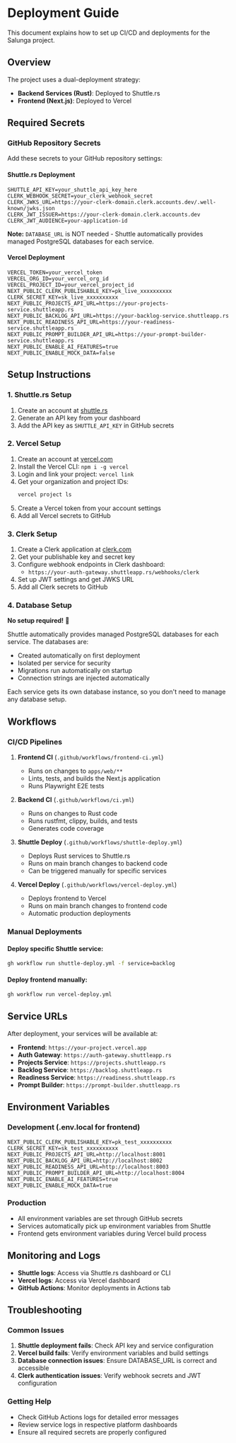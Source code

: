 # Deployment Guide

This document explains how to set up CI/CD and deployments for the Salunga project.

## Overview

The project uses a dual-deployment strategy:

- **Backend Services (Rust)**: Deployed to Shuttle.rs
- **Frontend (Next.js)**: Deployed to Vercel

## Required Secrets

### GitHub Repository Secrets

Add these secrets to your GitHub repository settings:

#### Shuttle.rs Deployment

```
SHUTTLE_API_KEY=your_shuttle_api_key_here
CLERK_WEBHOOK_SECRET=your_clerk_webhook_secret
CLERK_JWKS_URL=https://your-clerk-domain.clerk.accounts.dev/.well-known/jwks.json
CLERK_JWT_ISSUER=https://your-clerk-domain.clerk.accounts.dev
CLERK_JWT_AUDIENCE=your-application-id
```

**Note:** `DATABASE_URL` is NOT needed - Shuttle automatically provides managed PostgreSQL databases for each service.

#### Vercel Deployment

```
VERCEL_TOKEN=your_vercel_token
VERCEL_ORG_ID=your_vercel_org_id
VERCEL_PROJECT_ID=your_vercel_project_id
NEXT_PUBLIC_CLERK_PUBLISHABLE_KEY=pk_live_xxxxxxxxxx
CLERK_SECRET_KEY=sk_live_xxxxxxxxxx
NEXT_PUBLIC_PROJECTS_API_URL=https://your-projects-service.shuttleapp.rs
NEXT_PUBLIC_BACKLOG_API_URL=https://your-backlog-service.shuttleapp.rs
NEXT_PUBLIC_READINESS_API_URL=https://your-readiness-service.shuttleapp.rs
NEXT_PUBLIC_PROMPT_BUILDER_API_URL=https://your-prompt-builder-service.shuttleapp.rs
NEXT_PUBLIC_ENABLE_AI_FEATURES=true
NEXT_PUBLIC_ENABLE_MOCK_DATA=false
```

## Setup Instructions

### 1. Shuttle.rs Setup

1. Create an account at [shuttle.rs](https://shuttle.rs)
2. Generate an API key from your dashboard
3. Add the API key as `SHUTTLE_API_KEY` in GitHub secrets

### 2. Vercel Setup

1. Create an account at [vercel.com](https://vercel.com)
2. Install the Vercel CLI: `npm i -g vercel`
3. Login and link your project: `vercel link`
4. Get your organization and project IDs:
   ```bash
   vercel project ls
   ```
5. Create a Vercel token from your account settings
6. Add all Vercel secrets to GitHub

### 3. Clerk Setup

1. Create a Clerk application at [clerk.com](https://clerk.com)
2. Get your publishable key and secret key
3. Configure webhook endpoints in Clerk dashboard:
   - `https://your-auth-gateway.shuttleapp.rs/webhooks/clerk`
4. Set up JWT settings and get JWKS URL
5. Add all Clerk secrets to GitHub

### 4. Database Setup

**No setup required!** 🎉

Shuttle automatically provides managed PostgreSQL databases for each service. The databases are:

- Created automatically on first deployment
- Isolated per service for security
- Migrations run automatically on startup
- Connection strings are injected automatically

Each service gets its own database instance, so you don't need to manage any database setup.

## Workflows

### CI/CD Pipelines

1. **Frontend CI** (`.github/workflows/frontend-ci.yml`)
   - Runs on changes to `apps/web/**`
   - Lints, tests, and builds the Next.js application
   - Runs Playwright E2E tests

2. **Backend CI** (`.github/workflows/ci.yml`)
   - Runs on changes to Rust code
   - Runs rustfmt, clippy, builds, and tests
   - Generates code coverage

3. **Shuttle Deploy** (`.github/workflows/shuttle-deploy.yml`)
   - Deploys Rust services to Shuttle.rs
   - Runs on main branch changes to backend code
   - Can be triggered manually for specific services

4. **Vercel Deploy** (`.github/workflows/vercel-deploy.yml`)
   - Deploys frontend to Vercel
   - Runs on main branch changes to frontend code
   - Automatic production deployments

### Manual Deployments

#### Deploy specific Shuttle service:

```bash
gh workflow run shuttle-deploy.yml -f service=backlog
```

#### Deploy frontend manually:

```bash
gh workflow run vercel-deploy.yml
```

## Service URLs

After deployment, your services will be available at:

- **Frontend**: `https://your-project.vercel.app`
- **Auth Gateway**: `https://auth-gateway.shuttleapp.rs`
- **Projects Service**: `https://projects.shuttleapp.rs`
- **Backlog Service**: `https://backlog.shuttleapp.rs`
- **Readiness Service**: `https://readiness.shuttleapp.rs`
- **Prompt Builder**: `https://prompt-builder.shuttleapp.rs`

## Environment Variables

### Development (.env.local for frontend)

```env
NEXT_PUBLIC_CLERK_PUBLISHABLE_KEY=pk_test_xxxxxxxxxx
CLERK_SECRET_KEY=sk_test_xxxxxxxxxx
NEXT_PUBLIC_PROJECTS_API_URL=http://localhost:8001
NEXT_PUBLIC_BACKLOG_API_URL=http://localhost:8002
NEXT_PUBLIC_READINESS_API_URL=http://localhost:8003
NEXT_PUBLIC_PROMPT_BUILDER_API_URL=http://localhost:8004
NEXT_PUBLIC_ENABLE_AI_FEATURES=true
NEXT_PUBLIC_ENABLE_MOCK_DATA=true
```

### Production

- All environment variables are set through GitHub secrets
- Services automatically pick up environment variables from Shuttle
- Frontend gets environment variables during Vercel build process

## Monitoring and Logs

- **Shuttle logs**: Access via Shuttle.rs dashboard or CLI
- **Vercel logs**: Access via Vercel dashboard
- **GitHub Actions**: Monitor deployments in Actions tab

## Troubleshooting

### Common Issues

1. **Shuttle deployment fails**: Check API key and service configuration
2. **Vercel build fails**: Verify environment variables and build settings
3. **Database connection issues**: Ensure DATABASE_URL is correct and accessible
4. **Clerk authentication issues**: Verify webhook secrets and JWT configuration

### Getting Help

- Check GitHub Actions logs for detailed error messages
- Review service logs in respective platform dashboards
- Ensure all required secrets are properly configured
